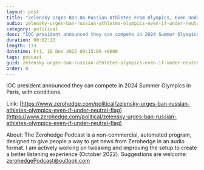 ```yaml
---
layout: post
title: "Zelensky Urges Ban On Russian Athletes From Olympics, Even Under Neutral Flag"
audio: zelensky-urges-ban-russian-athletes-olympics-even-if-under-neutral-flag-0
category: political
desc: "IOC president announced they can compete in 2024 Summer Olympics in Paris, with conditions."
duration: 00:02:13
length: 133
datetime: Fri, 16 Dec 2022 09:15:00 +0000
tags: podcast
guid: zelensky-urges-ban-russian-athletes-olympics-even-if-under-neutral-flag-0
order: 0
---
```

IOC president announced they can compete in 2024 Summer Olympics in Paris, with conditions.

Link: [https://www.zerohedge.com/political/zelensky-urges-ban-russian-athletes-olympics-even-if-under-neutral-flag](https://www.zerohedge.com/political/zelensky-urges-ban-russian-athletes-olympics-even-if-under-neutral-flag)

About: The Zerohedge Podcast is a non-commercial, automated program, designed to give people a way to get news from Zerohedge in an audio format.  I am actively working on tweaking and improving the setup to create a better listening experience (October 2022).  Suggestions are welcome: [zerohedgePodcast@outlook.com](mailto:zerohedgePodcast@outlook.com)